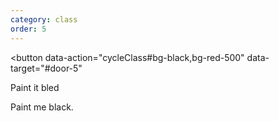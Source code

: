 ```yaml
---
category: class
order: 5
---
```


<button
  data-action="cycleClass#bg-black,bg-red-500"
  data-target="#door-5"
>
  Paint it bled
</button>

<p id="door-5" class="bg-black">
  Paint me black.
</p>
